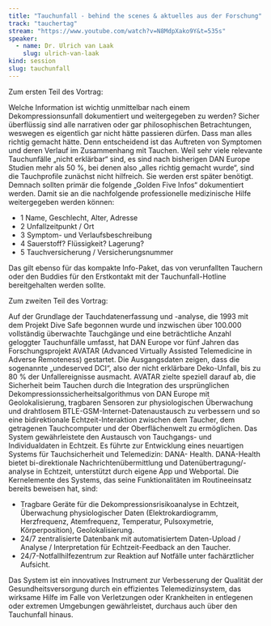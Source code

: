```yaml
---
title: "Tauchunfall - behind the scenes & aktuelles aus der Forschung"
track: "tauchertag"
stream: "https://www.youtube.com/watch?v=N8MdpXako9Y&t=535s"
speaker:
  - name: Dr. Ulrich van Laak
    slug: ulrich-van-laak
kind: session
slug: tauchunfall
---
```


Zum ersten Teil des Vortrag:

Welche Information ist wichtig unmittelbar nach einem Dekompressionsunfall
dokumentiert und weitergegeben zu werden? Sicher überflüssig sind alle narrativen
oder gar philosophischen Betrachtungen, weswegen es eigentlich gar nicht hätte
passieren dürfen. Dass man alles richtig gemacht hätte. Denn entscheidend ist das
Auftreten von Symptomen und deren Verlauf im Zusammenhang mit Tauchen. Weil
sehr viele relevante Tauchunfälle „nicht erklärbar“ sind, es sind nach bisherigen DAN
Europe Studien mehr als 50 %, bei denen also „alles richtig gemacht wurde“, sind die
Tauchprofile zunächst nicht hilfreich. Sie werden erst später benötigt.
Demnach sollten primär die folgende „Golden Five Infos“ dokumentiert werden.
Damit sie an die nachfolgende professionelle medizinische Hilfe weitergegeben
werden können:
* 1 Name, Geschlecht, Alter, Adresse
* 2 Unfallzeitpunkt / Ort
* 3 Symptom- und Verlaufsbeschreibung
* 4 Sauerstoff? Flüssigkeit? Lagerung?
* 5 Tauchversicherung / Versicherungsnummer

Das gilt ebenso für das kompakte Info-Paket, das von verunfallten Tauchern oder
den Buddies für den Erstkontakt mit der Tauchunfall-Hotline bereitgehalten werden
sollte.

Zum zweiten Teil des Vortrag:

Auf der Grundlage der Tauchdatenerfassung und -analyse, die 1993 mit dem Projekt
Dive Safe begonnen wurde und inzwischen über 100.000 vollständig überwachte
Tauchgänge und eine beträchtliche Anzahl geloggter Tauchunfälle umfasst, hat DAN
Europe vor fünf Jahren das Forschungsprojekt AVATAR (Advanced Virtually Assisted
Telemedicine in Adverse Remoteness) gestartet. Die Ausgangsdaten zeigen, dass
die sogenannte „undeserved DCI“, also der nicht erklärbare Deko-Unfall, bis zu 80 %
der Unfallereignisse ausmacht.
AVATAR zielte speziell darauf ab, die Sicherheit beim Tauchen durch die Integration
des ursprünglichen Dekompressionssicherheitsalgorithmus von DAN Europe mit
Geolokalisierung, tragbaren Sensoren zur physiologischen Überwachung und
drahtlosem BTLE-GSM-Internet-Datenaustausch zu verbessern und so eine
bidirektionale Echtzeit-Interaktion zwischen dem Taucher, dem getragenen
Tauchcomputer und der Oberflächenwelt zu ermöglichen. Das System gewährleistete
den Austausch von Tauchgangs- und Individualdaten in Echtzeit. Es führte zur
Entwicklung eines neuartigen Systems für Tauchsicherheit und Telemedizin: DANA-
Health.
DANA-Health bietet bi-direktionale Nachrichtenübermittlung und Datenübertragung/-
analyse in Echtzeit, unterstützt durch eigene App und Webportal.
Die Kernelemente des Systems, das seine Funktionalitäten im Routineeinsatz bereits
beweisen hat, sind:

* Tragbare Geräte für die Dekompressionsrisikoanalyse in Echtzeit,
Überwachung physiologischer Daten (Elektrokardiogramm, Herzfrequenz,
Atemfrequenz, Temperatur, Pulsoxymetrie, Körperposition), Geolokalisierung.
* 24/7 zentralisierte Datenbank mit automatisiertem Daten-Upload / Analyse /
Interpretation für Echtzeit-Feedback an den Taucher.
* 24/7-Notfallhilfezentrum zur Reaktion auf Notfälle unter fachärztlicher Aufsicht.

Das System ist ein innovatives Instrument zur Verbesserung der Qualität der
Gesundheitsversorgung durch ein effizientes Telemedizinsystem, das wirksame Hilfe
im Falle von Verletzungen oder Krankheiten in entlegenen oder extremen
Umgebungen gewährleistet, durchaus auch über den Tauchunfall hinaus.